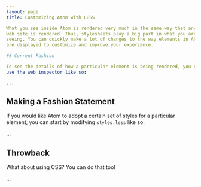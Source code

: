 ```yaml
---
layout: page
title: Customizing Atom with LESS

What you see inside Atom is rendered very much in the same way that any
web site is rendered. Thus, stylesheets play a big part in what you are
seeing. You can quickly make a lot of changes to the way elements in Atom
are displayed to customize and improve your experience.

## Current Fashion

To see the details of how a particular element is being rendered, you can
use the web inspector like so:

...
```


## Making a Fashion Statement

If you would like Atom to adopt a certain set of styles for a particular
element, you can start by modifying `styles.less` like so:

...

## Throwback

What about using CSS? You can do that too!

...
